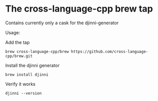 # The cross-language-cpp brew tap

Contains currently only a cask for the djinni-generator

Usage:

Add the tap

```
brew cross-language-cpp/brew https://github.com/cross-language-cpp/brew.git
```

Install the djinni generator

```
brew install djinni
```

Verify it works

```
djinni --version
```
